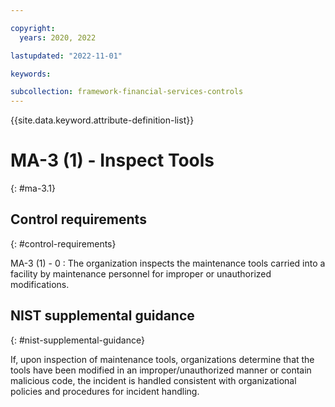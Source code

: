 ```yaml
---

copyright:
  years: 2020, 2022

lastupdated: "2022-11-01"

keywords:

subcollection: framework-financial-services-controls
---
```


{{site.data.keyword.attribute-definition-list}}

               
# MA-3 (1) - Inspect Tools
{: #ma-3.1}

## Control requirements
{: #control-requirements}

MA-3 (1) - 0
    : The organization inspects the maintenance tools carried into a facility by maintenance personnel for improper or unauthorized modifications.

## NIST supplemental guidance
{: #nist-supplemental-guidance}

If, upon inspection of maintenance tools, organizations determine that the tools have been modified in an improper/unauthorized manner or contain malicious code, the incident is handled consistent with organizational policies and procedures for incident handling.





